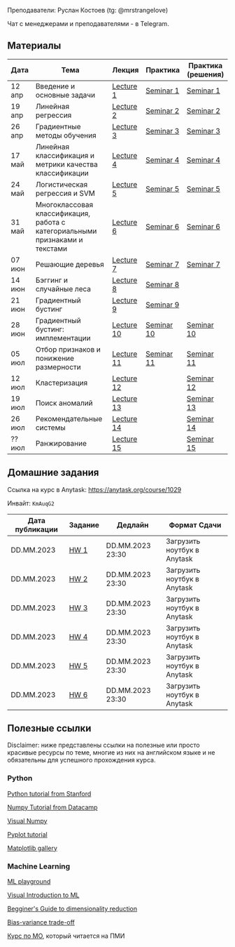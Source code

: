
Преподаватели: Руслан Костоев (tg: @mrstrangeIove)

Чат с менеджерами и преподавателями - в Telegram.

## Материалы

| Дата | Тема | Лекция | Практика| Практика (решения) |
|------|------|--------|---------|--------------------|
|12 апр|Введение и основные задачи| [Lecture 1](lectures/Lecture1_intro.pdf) | [Seminar 1](practicals/sem_1_empty.ipynb) | [Seminar 1](practicals/sem_1_full.ipynb) | 
|19 апр|Линейная регрессия| [Lecture 2](lectures/Lecture2_lr.pdf) | [Seminar 2](practicals/sem_2_empty.ipynb) | [Seminar 2](practicals/sem_2_full.ipynb) | 
|26 апр|Градиентные методы обучения| [Lecture 3](lectures/Lecture3_gd.pdf) | [Seminar 3](practicals/sem_3_empty.ipynb) | [Seminar 3](practicals/sem_3_full.ipynb) | 
|17 май|Линейная классификация и метрики качества классификации| [Lecture 4](lectures/Lecture4-linclass.pdf) | [Seminar 4](practicals/sem_4_empty.ipynb) | [Seminar 4](practicals/sem_4_full.ipynb) | 
|24 май|Логистическая регрессия и SVM| [Lecture 5](lectures/Lecture5_LogReg_SVM.pdf) | [Seminar 5](practicals/sem_5_empty.ipynb) | [Seminar 5](practicals/sem_5_full.ipynb) | 
|31 май |Многоклассовая классификация, работа с категориальными признаками и текстами| [Lecture 6](lectures/Lecture6-multiclass.pdf) | [Seminar 6](practicals/sem_6_empty.ipynb) | [Seminar 6](practicals/sem_6_full.ipynb) |
|07 июн |Решающие деревья| [Lecture 7](lectures/Lecture7_trees.pdf) | [Seminar 7](practicals/sem_7_empty.ipynb) | [Seminar 7](practicals/sem_7_full.ipynb) |
|14 июн |Бэггинг и случайные леса| [Lecture 8](lectures/Lecture8_ensembles.pdf) | [Seminar 8](practicals/sem_8.ipynb) | |
|21 июн |Градиентный бустинг| [Lecture 9](lectures/Lecture9_gradboost.pdf) | [Seminar 9](practicals/sem_9.ipynb) | |
|28 июн |Градиентный бустинг: имплементации| [Lecture 10](lectures/Lecture10_gb_part2.pdf) | [Seminar 10](practicals/sem_10_empty.ipynb) | [Seminar 10](practicals/sem_10_full.ipynb) |
|05 июл |Отбор признаков и понижение размерности| [Lecture 11](lectures/Lecture11_dim_red.pdf) | [Seminar 11](practicals/sem_11_empty.ipynb) | [Seminar 11](practicals/sem_11_full.ipynb) |
|12 июл |Кластеризация| [Lecture 12](lectures/Lecture12_cluster.pdf) | | [Seminar 12](practicals/sem_12_full.ipynb) |
|19 июл |Поиск аномалий| [Lecture 13](lectures/Lecture13_anomaly.pdf) | | [Seminar 13](practicals/sem_13_full.ipynb) |
|26 июл |Рекомендательные системы| [Lecture 14](lectures/Lecture14-recsys.pdf) | | [Seminar 14](practicals/sem_14_recsys.ipynb) |
|?? июл |Ранжирование| [Lecture 15](lectures/Lecture15_ranking.pdf) | | [Seminar 15](practicals/sem_15_full.ipynb) |

## Домашние задания
Ссылка на курс в Anytask: https://anytask.org/course/1029

Инвайт: `KmAuqG2`


| Дата публикации| Задание | Дедлайн | Формат Сдачи|
|----------------|---------|---------|-------------|
|  DD.MM.2023  |[HW 1](https://github.com/weaselcmc/hse_ml_2023/tree/master/hw/hw1)|DD.MM.2023  23:30| Загрузить ноутбук в Anytask|
|  DD.MM.2023  |[HW 2](https://github.com/weaselcmc/hse_ml_2023/tree/master/hw/hw2)|DD.MM.2023  23:30| Загрузить ноутбук в Anytask|
|  DD.MM.2023  |[HW 3](https://github.com/weaselcmc/hse_ml_2023/tree/master/hw/hw3)|DD.MM.2023  23:30| Загрузить ноутбук в Anytask|
|  DD.MM.2023  |[HW 4](https://github.com/weaselcmc/hse_ml_2023/tree/master/hw/hw4)|DD.MM.2023  23:30| Загрузить ноутбук в Anytask|
|  DD.MM.2023  |[HW 5](https://github.com/weaselcmc/hse_ml_2023/tree/master/hw/hw5)|DD.MM.2023  23:30| Загрузить ноутбук в Anytask|
|  DD.MM.2023  |[HW 6](https://github.com/weaselcmc/hse_ml_2023/tree/master/hw/hw6)|DD.MM.2023  23:30| Загрузить ноутбук в Anytask|

## Полезные ссылки
Disclaimer: ниже представлены ссылки на полезные или просто красивые ресурсы по теме, 
многие из них на английском языке и не обязательны для успешного прохождения курса. 

### Python
[Python tutorial from Stanford](https://cs231n.github.io/python-numpy-tutorial/)

[Numpy Tutorial from Datacamp](https://www.datacamp.com/community/tutorials/python-numpy-tutorial)

[Visual Numpy](http://jalammar.github.io/visual-numpy/)

[Pyplot tutorial](https://matplotlib.org/tutorials/introductory/pyplot.html)

[Matplotlib gallery](https://matplotlib.org/gallery.html)

### Machine Learning
[ML playground](https://ml-playground.com/)

[Visual Introduction to ML](http://www.r2d3.us/visual-intro-to-machine-learning-part-1/)

[Begginer's Guide to dimensionality reduction](https://idyll.pub/post/dimensionality-reduction-293e465c2a3443e8941b016d/)

[Bias-variance trade-off](http://www.r2d3.us/visual-intro-to-machine-learning-part-2/)

[Курс по МО](https://github.com/esokolov/ml-course-hse), который читается на ПМИ
